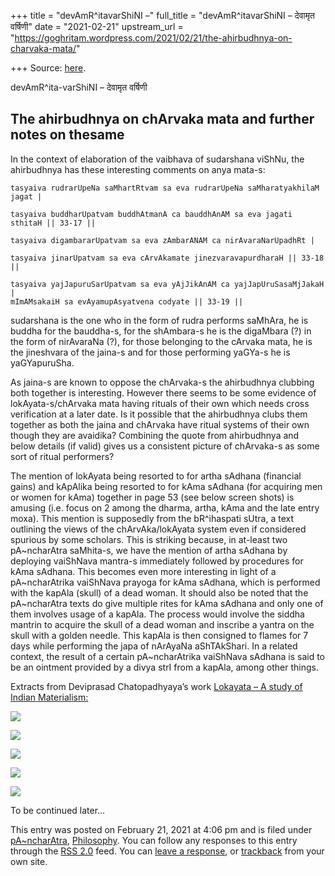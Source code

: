 +++
title = "devAmR^itavarShiNI –"
full_title = "devAmR^itavarShiNI – देवामृत वर्षिणी"
date = "2021-02-21"
upstream_url = "https://goghritam.wordpress.com/2021/02/21/the-ahirbudhnya-on-charvaka-mata/"

+++
Source: [here](https://goghritam.wordpress.com/2021/02/21/the-ahirbudhnya-on-charvaka-mata/).

devAmR^ita-varShiNI – देवामृत वर्षिणी

## The ahirbudhnya on chArvaka mata and further notes on thesame

In the context of elaboration of the vaibhava of sudarshana viShNu, the
ahirbudhnya has these interesting comments on anya mata-s:

``` wp-block-preformatted
tasyaiva rudrarUpeNa saMhartRtvam sa eva rudrarUpeNa saMharatyakhilaM jagat |

tasyaiva buddharUpatvam buddhAtmanA ca bauddhAnAM sa eva jagati sthitaH || 33-17 ||

tasyaiva digambararUpatvam sa eva zAmbarANAM ca nirAvaraNarUpadhRt |

tasyaiva jinarUpatvam sa eva cArvAkamate jinezvaravapurdharaH || 33-18 ||

tasyaiva yajJapuruSarUpatvam sa eva yAjJikAnAM ca yajJapUruSasaMjJakaH |
mImAMsakaiH sa evAyamupAsyatvena codyate || 33-19 ||
```

sudarshana is the one who in the form of rudra performs saMhAra, he is
buddha for the bauddha-s, for the shAmbara-s he is the digaMbara (?) in
the form of nirAvaraNa (?), for those belonging to the cArvaka mata, he
is the jineshvara of the jaina-s and for those performing yaGYa-s he is
yaGYapuruSha.

As jaina-s are known to oppose the chArvaka-s the ahirbudhnya clubbing
both together is interesting. However there seems to be some evidence of
lokAyata-s/chArvaka mata having rituals of their own which needs cross
verification at a later date. Is it possible that the ahirbudhnya clubs
them together as both the jaina and chArvaka have ritual systems of
their own though they are avaidika? Combining the quote from ahirbudhnya
and below details (if valid) gives us a consistent picture of chArvaka-s
as some sort of ritual performers?

The mention of lokAyata being resorted to for artha sAdhana (financial
gains) and kApAlika being resorted to for kAma sAdhana (for acquiring
men or women for kAma) together in page 53 (see below screen shots) is
amusing (i.e. focus on 2 among the dharma, artha, kAma and the late
entry moxa). This mention is supposedly from the bR^ihaspati sUtra, a
text outlining the views of the chArvAka/lokAyata system even if
considered spurious by some scholars. This is striking because, in
at-least two pA\~ncharAtra saMhita-s, we have the mention of artha
sAdhana by deploying vaiShNava mantra-s immediately followed by
procedures for kAma sAdhana. This becomes even more interesting in light
of a pA\~ncharAtrika vaiShNava prayoga for kAma sAdhana, which is
performed with the kapAla (skull) of a dead woman. It should also be
noted that the pA\~ncharAtra texts do give multiple rites for kAma
sAdhana and only one of them involves usage of a kapAla. The process
would involve the siddha mantrin to acquire the skull of a dead woman
and inscribe a yantra on the skull with a golden needle. This kapAla is
then consigned to flames for 7 days while performing the japa of
nArAyaNa aShTAkShari. In a related context, the result of a certain
pA\~ncharAtrika vaiShNava sAdhana is said to be an ointment provided by
a divya strI from a kapAla, among other things.

Extracts from Deviprasad Chatopadhyaya’s work [Lokayata – A study of
Indian
Materialism:](https://archive.org/details/lokayataastudyinancientindianmaterialismdebiprasadchattopadhyaya1992_202003_148_g)

![](https://goghritam.files.wordpress.com/2021/02/image-3.png?w=527)

![](https://goghritam.files.wordpress.com/2021/02/image-5.png?w=495)

![](https://goghritam.files.wordpress.com/2021/02/image-7.png?w=478)

![](https://goghritam.files.wordpress.com/2021/02/image-9.png?w=459)

![](https://goghritam.files.wordpress.com/2021/02/image-13.png?w=445)

To be continued later…

This entry was posted on February 21, 2021 at 4:06 pm and is filed under
[pA\~ncharAtra](https://goghritam.wordpress.com/category/vaishnava/pancharatra/),
[Philosophy](https://goghritam.wordpress.com/category/philosophy/). You
can follow any responses to this entry through the [RSS
2.0](https://goghritam.wordpress.com/2021/02/21/the-ahirbudhnya-on-charvaka-mata/feed/)
feed. You can [leave a response](#respond), or
[trackback](https://goghritam.wordpress.com/2021/02/21/the-ahirbudhnya-on-charvaka-mata/trackback/)
from your own site.

